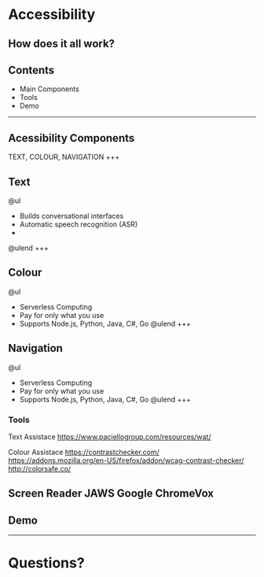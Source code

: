 [comment]: <> (https://gitpitch.com/willstobo/spps-brownbags/master?p=accessibility)
# Accessibility 
How does it all work?
---
## Contents
- Main Components
- Tools
- Demo
---
## Acessibility Components
TEXT, COLOUR, NAVIGATION
+++
## Text
@ul
- Builds conversational interfaces
- Automatic speech recognition (ASR)
- 
@ulend
+++
## Colour
@ul
- Serverless Computing
- Pay for only what you use
- Supports Node.js, Python, Java, C#, Go
@ulend
+++
## Navigation
@ul
- Serverless Computing
- Pay for only what you use
- Supports Node.js, Python, Java, C#, Go
@ulend
+++
### Tools

Text Assistace
https://www.paciellogroup.com/resources/wat/

Colour Assistace
https://contrastchecker.com/
https://addons.mozilla.org/en-US/firefox/addon/wcag-contrast-checker/
http://colorsafe.co/

Screen Reader
JAWS
Google ChromeVox
---
## Demo
---
# Questions?

